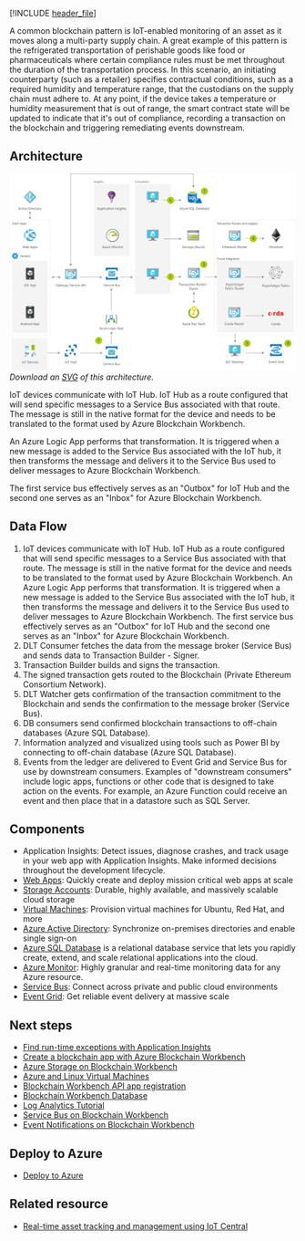 [!INCLUDE [header_file](../../../includes/sol-idea-header.md)]

A common blockchain pattern is IoT-enabled monitoring of an asset as it moves along a multi-party supply chain. A great example of this pattern is the refrigerated transportation of perishable goods like food or pharmaceuticals where certain compliance rules must be met throughout the duration of the transportation process. In this scenario, an initiating counterparty (such as a retailer) specifies contractual conditions, such as a required humidity and temperature range, that the custodians on the supply chain must adhere to. At any point, if the device takes a temperature or humidity measurement that is out of range, the smart contract state will be updated to indicate that it's out of compliance, recording a transaction on the blockchain and triggering remediating events downstream.

## Architecture

![Architecture Diagram](../media/supply-chain-track-and-trace.png)
*Download an [SVG](../media/supply-chain-track-and-trace.svg) of this architecture.*

<div class="architecture-tooltip-content" id="architecture-tooltip-1">
<p>IoT devices communicate with IoT Hub. IoT Hub as a route configured that will send specific messages to a Service Bus associated with that route. The message is still in the native format for the device and needs to be translated to the format used by Azure Blockchain Workbench.

An Azure Logic App performs that transformation. It is triggered when a new message is added to the Service Bus associated with the IoT hub, it then transforms the message and delivers it to the Service Bus used to deliver messages to Azure Blockchain Workbench.

The first service bus effectively serves as an "Outbox" for IoT Hub and the second one serves as an "Inbox" for Azure Blockchain Workbench.</p>
</div>

## Data Flow

1. IoT devices communicate with IoT Hub. IoT Hub as a route configured that will send specific messages to a Service Bus associated with that route. The message is still in the native format for the device and needs to be translated to the format used by Azure Blockchain Workbench.
An Azure Logic App performs that transformation. It is triggered when a new message is added to the Service Bus associated with the IoT hub, it then transforms the message and delivers it to the Service Bus used to deliver messages to Azure Blockchain Workbench.
The first service bus effectively serves as an "Outbox" for IoT Hub and the second one serves as an "Inbox" for Azure Blockchain Workbench.
1. DLT Consumer fetches the data from the message broker (Service Bus) and sends data to Transaction Builder - Signer.
1. Transaction Builder builds and signs the transaction.
1. The signed transaction gets routed to the Blockchain (Private Ethereum Consortium Network).
1. DLT Watcher gets confirmation of the transaction commitment to the Blockchain and sends the confirmation to the message broker (Service Bus).
1. DB consumers send confirmed blockchain transactions to off-chain databases (Azure SQL Database).
1. Information analyzed and visualized using tools such as Power BI by connecting to off-chain database (Azure SQL Database).
1. Events from the ledger are delivered to Event Grid and Service Bus for use by downstream consumers. Examples of "downstream consumers" include logic apps, functions or other code that is designed to take action on the events. For example, an Azure Function could receive an event and then place that in a datastore such as SQL Server.

## Components

* Application Insights: Detect issues, diagnose crashes, and track usage in your web app with Application Insights. Make informed decisions throughout the development lifecycle.
* [Web Apps](https://azure.microsoft.com/services/app-service/web): Quickly create and deploy mission critical web apps at scale
* [Storage Accounts](https://azure.microsoft.com/services/storage): Durable, highly available, and massively scalable cloud storage
* [Virtual Machines](https://azure.microsoft.com/services/virtual-machines): Provision virtual machines for Ubuntu, Red Hat, and more
* [Azure Active Directory](https://azure.microsoft.com/services/active-directory): Synchronize on-premises directories and enable single sign-on
* [Azure SQL Database](https://azure.microsoft.com/services/sql-database) is a relational database service that lets you rapidly create, extend, and scale relational applications into the cloud.
* [Azure Monitor](https://azure.microsoft.com/services/monitor): Highly granular and real-time monitoring data for any Azure resource.
* [Service Bus](https://azure.microsoft.com/services/service-bus): Connect across private and public cloud environments
* [Event Grid](https://azure.microsoft.com/services/event-grid): Get reliable event delivery at massive scale

## Next steps

* [Find run-time exceptions with Application Insights](/azure/application-insights/app-insights-tutorial-runtime-exceptions)
* [Create a blockchain app with Azure Blockchain Workbench](/azure/blockchain/workbench/create-app)
* [Azure Storage on Blockchain Workbench](/azure/blockchain/workbench/architecture#azure-storage)
* [Azure and Linux Virtual Machines](/azure/virtual-machines/linux/overview)
* [Blockchain Workbench API app registration](/azure/blockchain/workbench/deploy#blockchain-workbench-api-app-registration)
* [Blockchain Workbench Database](/azure/blockchain/workbench/getdb-details)
* [Log Analytics Tutorial](/azure/log-analytics/log-analytics-tutorial-viewdata)
* [Service Bus on Blockchain Workbench](/azure/blockchain/workbench/messages-overview#using-service-bus-topics-for-notifications)
* [Event Notifications on Blockchain Workbench](/azure/blockchain-workbench/blockchain-workbench-messages-overview#event-notifications)

## Deploy to Azure

* [Deploy to Azure](https://aka.ms/tryworkbench)

## Related resource

* [Real-time asset tracking and management using IoT Central](real-time-asset-tracking-mgmt-iot-central.yml)
